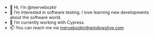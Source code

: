 - 👋 Hi, I’m @mervebozkir
- 👀 I’m interested in software testing. I love learning new developments about the software world.
- 🌱 I’m currently working with Cypress.
- 📫 You can reach me via mervebozkir@windowslive.com

<!---
mervebozkir/mervebozkir is a ✨ special ✨ repository because its `README.md` (this file) appears on your GitHub profile.
You can click the Preview link to take a look at your changes.
--->
